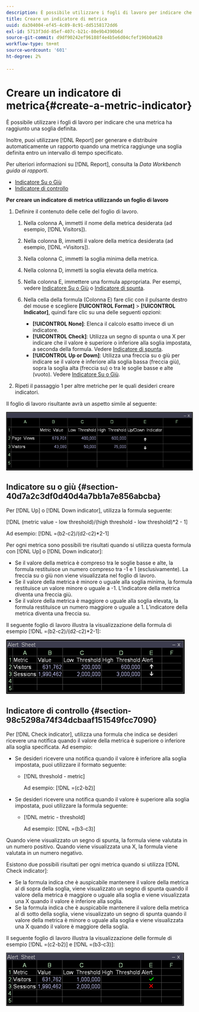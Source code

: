 ```yaml
---
description: È possibile utilizzare i fogli di lavoro per indicare che una metrica ha raggiunto una soglia definita.
title: Creare un indicatore di metrica
uuid: da304004-ef45-4c89-8c91-dd5158172dd6
exl-id: 5713f3dd-85ef-407c-b21c-80e9b4390b6d
source-git-commit: d9df90242ef96188f4e4b5e6d04cfef196b0a628
workflow-type: tm+mt
source-wordcount: '601'
ht-degree: 2%

---
```


# Creare un indicatore di metrica{#create-a-metric-indicator}

È possibile utilizzare i fogli di lavoro per indicare che una metrica ha raggiunto una soglia definita.

Inoltre, puoi utilizzare [!DNL Report] per generare e distribuire automaticamente un rapporto quando una metrica raggiunge una soglia definita entro un intervallo di tempo specificato.

Per ulteriori informazioni su [!DNL Report], consulta la *Data Workbench guida ai rapporti*.

* [Indicatore Su o Giù](../../../../home/c-get-started/c-analysis-vis/c-wksts/c-metric-ind.md#section-40d7a2c3df0d40d4a7bb1a7e856abcba)
* [Indicatore di controllo](../../../../home/c-get-started/c-analysis-vis/c-wksts/c-metric-ind.md#section-98c5298a74f34dcbaaf151549fcc7090)

**Per creare un indicatore di metrica utilizzando un foglio di lavoro**

1. Definire il contenuto delle celle del foglio di lavoro.

   1. Nella colonna A, immetti il nome della metrica desiderata (ad esempio, [!DNL Visitors]).
   1. Nella colonna B, immetti il valore della metrica desiderata (ad esempio, [!DNL =Visitors]).
   1. Nella colonna C, immetti la soglia minima della metrica.
   1. Nella colonna D, immetti la soglia elevata della metrica.
   1. Nella colonna E, immettere una formula appropriata. Per esempi, vedere [Indicatore Su o Giù](../../../../home/c-get-started/c-analysis-vis/c-wksts/c-metric-ind.md#section-40d7a2c3df0d40d4a7bb1a7e856abcba) o [Indicatore di spunta](../../../../home/c-get-started/c-analysis-vis/c-wksts/c-metric-ind.md#section-98c5298a74f34dcbaaf151549fcc7090).
   1. Nella cella della formula (Colonna E) fare clic con il pulsante destro del mouse e scegliere **[!UICONTROL Format]** > **[!UICONTROL Indicator]**, quindi fare clic su una delle seguenti opzioni:

      * **[!UICONTROL None]**: Elenca il calcolo esatto invece di un indicatore.
      * **[!UICONTROL Check]**: Utilizza un segno di spunta o una X per indicare che il valore è superiore o inferiore alla soglia impostata, a seconda della formula. Vedere [Indicatore di spunta](../../../../home/c-get-started/c-analysis-vis/c-wksts/c-metric-ind.md#section-98c5298a74f34dcbaaf151549fcc7090).
      * **[!UICONTROL Up or Down]**: Utilizza una freccia su o giù per indicare se il valore è inferiore alla soglia bassa (freccia giù), sopra la soglia alta (freccia su) o tra le soglie basse e alte (vuoto). Vedere [Indicatore Su o Giù](../../../../home/c-get-started/c-analysis-vis/c-wksts/c-metric-ind.md#section-40d7a2c3df0d40d4a7bb1a7e856abcba).

1. Ripeti il passaggio 1 per altre metriche per le quali desideri creare indicatori.

Il foglio di lavoro risultante avrà un aspetto simile al seguente:

![](assets/vis_Worksheet_Alerts.png)

## Indicatore su o giù {#section-40d7a2c3df0d40d4a7bb1a7e856abcba}

Per [!DNL Up] o [!DNL Down indicator], utilizza la formula seguente:

[!DNL (metric value - low threshold)/(high threshold - low threshold)*2 - 1]

Ad esempio: [!DNL =(b2-c2)/(d2-c2)*2-1]

Per ogni metrica sono possibili tre risultati quando si utilizza questa formula con [!DNL Up] o [!DNL Down indicator]:

* Se il valore della metrica è compreso tra le soglie basse e alte, la formula restituisce un numero compreso tra -1 e 1 (esclusivamente). La freccia su o giù non viene visualizzata nel foglio di lavoro.
* Se il valore della metrica è minore o uguale alla soglia minima, la formula restituisce un valore minore o uguale a -1. L’indicatore della metrica diventa una freccia giù.
* Se il valore della metrica è maggiore o uguale alla soglia elevata, la formula restituisce un numero maggiore o uguale a 1. L’indicatore della metrica diventa una freccia su.

Il seguente foglio di lavoro illustra la visualizzazione della formula di esempio [!DNL =(b2-c2)/(d2-c2)*2-1]:

![](assets/vis_Worksheet_Alerts_UpDown.png)

## Indicatore di controllo {#section-98c5298a74f34dcbaaf151549fcc7090}

Per [!DNL Check indicator], utilizza una formula che indica se desideri ricevere una notifica quando il valore della metrica è superiore o inferiore alla soglia specificata. Ad esempio:

* Se desideri ricevere una notifica quando il valore è inferiore alla soglia impostata, puoi utilizzare il formato seguente:

   * [!DNL threshold - metric]

      Ad esempio: [!DNL =(c2-b2)]

* Se desideri ricevere una notifica quando il valore è superiore alla soglia impostata, puoi utilizzare la formula seguente:

   * [!DNL metric - threshold]

      Ad esempio: [!DNL =(b3-c3)]

Quando viene visualizzato un segno di spunta, la formula viene valutata in un numero positivo. Quando viene visualizzata una X, la formula viene valutata in un numero negativo.

Esistono due possibili risultati per ogni metrica quando si utilizza [!DNL Check indicator]:

* Se la formula indica che è auspicabile mantenere il valore della metrica al di sopra della soglia, viene visualizzato un segno di spunta quando il valore della metrica è maggiore o uguale alla soglia e viene visualizzata una X quando il valore è inferiore alla soglia.
* Se la formula indica che è auspicabile mantenere il valore della metrica al di sotto della soglia, viene visualizzato un segno di spunta quando il valore della metrica è minore o uguale alla soglia e viene visualizzata una X quando il valore è maggiore della soglia.

Il seguente foglio di lavoro illustra la visualizzazione delle formule di esempio [!DNL =(c2-b2)] e [!DNL =(b3-c3)]:

![](assets/vis_Worksheet_Alerts_Check.png)
